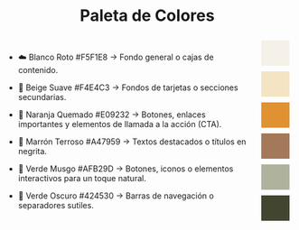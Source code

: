 <h1 style="text-align: center;">Paleta de Colores</h1>

<div style="display: flex;flex-flow: row; gap: 10px; justify-content: center; align-items: center;">
<div style="display: flex;flex-flow: column;">

- ☁️ Blanco Roto #F5F1E8 → Fondo general o cajas de contenido.

- 🌾 Beige Suave #F4E4C3 → Fondos de tarjetas o secciones secundarias.

- 🍊 Naranja Quemado #E09232 → Botones, enlaces importantes y elementos de llamada a la acción (CTA).

- 👜 Marrón Terroso #A47959 → Textos destacados o títulos en negrita.

- 🌿 Verde Musgo #AFB29D → Botones, iconos o elementos interactivos para un toque natural.

- 🌲 Verde Oscuro #424530 → Barras de navegación o separadores sutiles.
</div>
<br>
<div style="display: flex;flex-flow: column; gap: 10px; justify-content: center; align-items: center;">
    <div style="width: 50px; height: 45px; background-color: #F5F1E8;"></div>
    <div style="width: 50px; height: 45px; background-color: #F4E4C3;"></div>
    <div style="width: 50px; height: 45px; background-color: #E09232;"></div>
    <div style="width: 50px; height: 45px; background-color: #A47959;"></div>
    <div style="width: 50px; height: 45px; background-color: #AFB29D;"></div>
    <div style="width: 50px; height: 45px; background-color: #424530;"></div>
</div>
</div>
